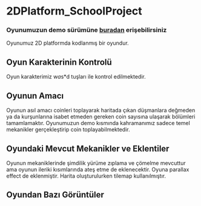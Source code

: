 # 2DPlatform_SchoolProject
### Oyunumuzun demo sürümüne [buradan]() erişebilirsiniz
Oyunumuz 2D platformda kodlanmış bir oyundur.
## Oyun Karakterinin Kontrolü
Oyun karakterimiz w*a*s*d tuşları ile kontrol edilmektedir. 
## Oyunun Amacı 
Oyunun asıl amacı coinleri toplayarak haritada çıkan düşmanlara değmeden ya da kurşunlarına isabet etmeden gereken coin sayısına ulaşarak bölümleri tamamlamaktır. Oyunumuzun demo kısmında kahramanımız sadece temel mekanikler gerçekleştirip coin toplayabilmektedir.
## Oyundaki Mevcut Mekanikler ve Eklentiler
Oyunun mekaniklerinde şimdilik yürüme zıplama ve çömelme mevcuttur ama oyunun ileriki kısımlarında ateş etme de eklenecektir. Oyuna parallax effect de eklenmiştir. Harita oluşturulurken tilemap kullanılmıştır.
## Oyundan Bazı Görüntüler
